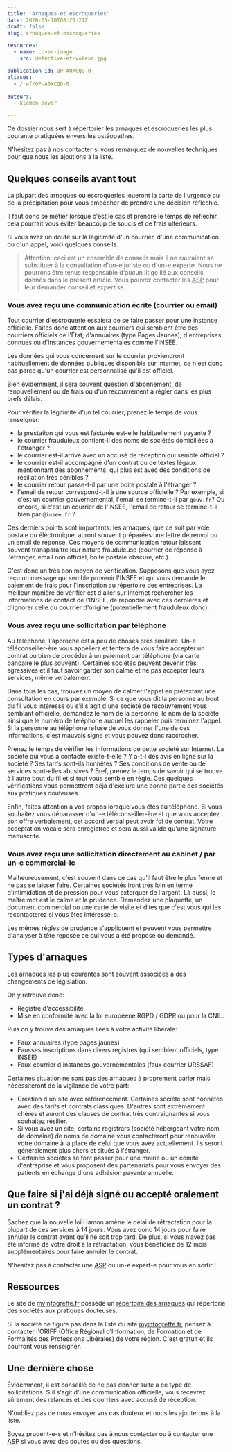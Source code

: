 ```yaml
---
title: 'Arnaques et escroqueries'
date: 2020-05-10T08:20:21Z
draft: false
slug: arnaques-et-escroqueries

resources:
  - name: cover-image
    src: detective-et-voleur.jpg

publication_id: OP-A0XCQD-0
aliases:
  - /ref/OP-A0XCQD-0

auteurs:
  - klemen-sever

---
```


Ce dossier nous sert à répertorier les arnaques et escroqueries les plus
courante pratiquées envers les ostéopathes.

N'hésitez pas à nos contacter si vous remarquez de nouvelles techniques pour
que nous les ajoutions à la liste.

<!--more-->

## Quelques conseils avant tout

La plupart des arnaques ou escroqueries joueront la carte de l'urgence
ou de la précipitation pour vous empêcher de prendre une décision réfléchie.


Il faut donc se méfier lorsque c'est le cas et prendre le temps de réfléchir,
cela pourrait vous éviter beaucoup de soucis et de frais ultérieurs.

Si vous avez un doute sur la légitimité d'un courrier, d'une communication
ou d'un appel, voici quelques conseils.

> Attention: ceci est un ensemble de conseils mais il ne sauraient se
> substituer à la consultation d'un-e juriste ou d'un-e experte. Nous
> ne pourrons être tenus responsable d'aucun litige lié aux conseils donnés
> dans le présent article. Vous pouvez contacter les
> <abbr title="Associations Socio-Professionnelles">ASP</abbr>
> pour leur demander conseil et expertise.

### Vous avez reçu une communication écrite (courrier ou email)
Tout courrier d'escroquerie essaiera de se faire passer pour une instance
officielle. Faites donc attention aux courriers qui semblent être des courriers
officiels de l'État, d'annuaires (type Pages Jaunes), d'entreprises connues ou
d'instances gouvernementales comme l'INSEE.

Les données qui vous concernent sur le courrier proviendront habituellement
de données publiques disponible sur Internet, ce n'est donc pas parce qu'un
courrier est personnalisé qu'il est officiel.

Bien évidemment, il sera souvent question d'abonnement, de renouvellement
ou de frais ou d'un recouvrement à régler dans les plus brefs délais.

Pour vérifier la légitimité d'un tel courrier, prenez le temps de vous renseigner:
 - la prestation qui vous est facturée est-elle habituellement payante ?
 - le courrier frauduleux contient-il des noms de sociétés domiciliées
   à l'étranger ?
 - le courrier est-il arrivé avec un accusé de réception qui semble officiel ?
 - le courrier est-il accompagné d'un contrat ou de textes légaux
   mentionnant des abonnements, qui plus est avec des conditions de résiliation très pénibles ?
 - le courrier retour passe-t-il par une boite postale à l'étranger ?
 - l'email de retour correspond-t-il à une source officielle ? Par exemple,
   si c'est un courrier gouvernemental, l'email se termine-t-il par `gouv.fr`?
   Ou encore, si c'est un courrier de l'INSEE, l'email de retour se
   termine-t-il bien par `@insee.fr` ?

Ces derniers points sont importants: les arnaques, que ce soit par
voie postale ou éléctronique, auront souvent préparées une lettre de renvoi
ou un email de réponse. Ces moyens de communication retour laissent souvent
transparaitre leur nature frauduleuse (courrier de réponse à l'étranger, email
non officiel, boite postale obscure, etc.).

C'est donc un très bon moyen de vérification. Supposons que vous ayez reçu un
message qui semble provenir l'INSEE et qui vous demande le paiement de frais pour l'inscription au répertoire des entreprises.
La meilleur manière de vérifier est d'aller sur Internet rechercher
les informations de contact de l'INSEE, de répondre avec ces dernières
et d'ignorer celle du courrier d'origine (potentiellement frauduleux donc).

### Vous avez reçu une sollicitation par téléphone
Au téléphone, l'approche est à peu de choses près similaire.
Un-e téléconseiller-ère vous appellera et tentera de vous faire accepter
un contrat ou bien de procéder à un paiement par téléphone (via carte bancaire
le plus souvent). Certaines sociétés peuvent devenir très agressives et
il faut savoir garder son calme et ne pas accepter leurs services, même verbalement.

Dans tous les cas, trouvez un moyen de calmer l'appel en prétextant une
consultation en cours par exemple. Si ce que vous dit la personne au bout du fil
vous intéresse ou s'il s'agit d'une société de recouvrement vous semblant officielle,
demandez le nom de la personne, le nom de la société ainsi que le numéro
de téléphone auquel les rappeler puis terminez l'appel. Si la personne au
téléphone refuse de vous donner l'une de ces informations, c'est mauvais
signe et vous pouvez donc raccrocher.

Prenez le temps de vérifier les informations de cette société sur Internet.
La société qui vous a contacté existe-t-elle ? Y a-t-l des avis en ligne
sur la société ? Ses tarifs sont-ils honnêtes ? Ses conditions de vente ou
de services sont-elles abusives ? Bref, prenez le temps de savoir qui se trouve
à l'autre bout du fil et si tout vous semble en règle. Ces quelques vérifications
vous permettront déjà d'exclure une bonne partie des sociétés aux pratiques
douteuses.

Enfin, faites attention à vos propos lorsque vous êtes au téléphone. Si
vous souhaitez vous débarasser d'un-e téléconseiller-ère et que vous acceptez son
offre verbalement, cet accord verbal peut avoir foi de contrat.
Votre acceptation vocale sera enregistrée et sera aussi valide qu'une
signature manuscrite.

### Vous avez reçu une sollicitation directement au cabinet / par un-e commercial-le
Malheureusement, c'est souvent dans ce cas qu'il faut être le plus ferme et ne
pas se laisser faire. Certaines sociétés iront très loin en terme d'intimidation
et de pression pour vous extorquer de l'argent. Là aussi, le maître mot est le calme
et la prudence. Demandez une plaquette, un document commercial ou une
carte de visite et dites que c'est vous qui les recontacterez si vous êtes intéressé-e.

Les mêmes règles de prudence s'appliquent et peuvent vous permettre d'analyser
à tête reposée ce qui vous a été proposé ou demandé.

## Types d'arnaques

Les arnaques les plus courantes sont souvent associées à des changements de législation.

On y retrouve donc:

 - Registre d'accessibilité
 - Mise en conformité avec la loi européene RGPD / GDPR ou pour la CNIL.

Puis on y trouve des arnaques liées à votre activité libérale:

 - Faux annuaires (type pages jaunes)
 - Fausses inscriptions dans divers registres (qui semblent officiels, type INSEE)
 - Faux courrier d'instances gouvernementales (faux courrier URSSAF)

Certaines situation ne sont pas des arnaques à proprement parler mais nécessiteront
de la vigilance de votre part:

 - Création d'un site avec référencement. Certaines société sont honnêtes avec
   des tarifs et contrats classiques. D'autres sont extrèmement chères et auront
   des clauses de contrat très contraignantes si vous souhaitez résilier.
 - Si vous avez un site, certains registrars (société hébergeant votre nom de domaine)
   de noms de domaine vous contacteront pour renouveler votre domaine à la
   place de celui que vous avez actuellement.
   Ils seront généralement plus chers et situés à l'étranger.
 - Certaines sociétés se font passer pour une mairie ou un comité d'entreprise
   et vous proposent des partenariats pour vous envoyer des patients
   en échange d'une adhésion payante annuelle.

## Que faire si j'ai déjà signé ou accepté oralement un contrat ?
Sachez que la nouvelle loi Hamon amène le délai de rétractation pour la
plupart de ces services à 14 jours. Vous avez donc 14 jours pour faire
annuler le contrat avant qu’il ne soit trop tard. De plus, si vous n’avez pas
été informé de votre droit à la rétractation, vous bénéficiez de
12 mois supplémentaires pour faire annuler le contrat.

N'hésitez pas à contacter une <abbr title="Associations Socio-Professionnelles">ASP</abbr>
ou un-e expert-e pour vous en sortir !

## Ressources

Le site de [myinfogreffe.fr](https://myinfogreffe.fr) possède un [répertoire
des arnaques](https://myinfogreffe.fr/repertoire-des-arnaques/) qui répertorie
des sociétés aux pratiques douteuses.

Si la société ne figure pas dans la liste du site [myinfogreffe.fr](https://myinfogreffe.fr),
pensez à contacter l'ORIFF (Office Régional d’Information, de Formation et
de Formalités des Professions Libérales) de votre région. C'est gratuit et
ils pourront vous renseigner.

## Une dernière chose
Évidemment, il est conseillé de ne pas donner suite à ce type de sollicitations.
S'il s'agit d'une communication officielle, vous recevrez sûrement des relances
et des courriers avec accusé de réception.

N'oubliez pas de nous envoyer vos cas douteux et nous les ajouterons à la liste.

Soyez prudent-e-s et n’hésitez pas à nous contacter ou à contacter une
<abbr title="Associations Socio-Professionnelles">ASP</abbr>
si vous avez des doutes ou des questions.
